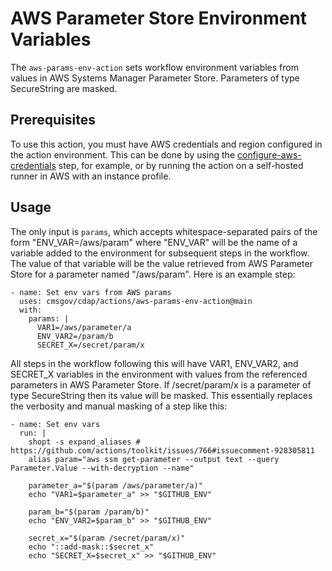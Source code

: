 # AWS Parameter Store Environment Variables

The `aws-params-env-action` sets workflow environment variables from values in AWS Systems Manager Parameter Store. Parameters of type SecureString are masked.

## Prerequisites

To use this action, you must have AWS credentials and region configured in the action environment. This can be done by using the [configure-aws-credentials](https://github.com/aws-actions/configure-aws-credentials) step, for example, or by running the action on a self-hosted runner in AWS with an instance profile.

## Usage

The only input is `params`, which accepts whitespace-separated pairs of the form "ENV_VAR=/aws/param" where "ENV_VAR" will be the name of a variable added to the environment for subsequent steps in the workflow. The value of that variable will be the value retrieved from AWS Parameter Store for a parameter named "/aws/param". Here is an example step:

```
- name: Set env vars from AWS params
  uses: cmsgov/cdap/actions/aws-params-env-action@main
  with:
    params: |
      VAR1=/aws/parameter/a
      ENV_VAR2=/param/b
      SECRET_X=/secret/param/x
```

All steps in the workflow following this will have VAR1, ENV_VAR2, and SECRET_X variables in the environment with values from the referenced parameters in AWS Parameter Store. If /secret/param/x is a parameter of type SecureString then its value will be masked. This essentially replaces the verbosity and manual masking of a step like this:

```
- name: Set env vars
  run: |
    shopt -s expand_aliases # https://github.com/actions/toolkit/issues/766#issuecomment-928305811
    alias param="aws ssm get-parameter --output text --query Parameter.Value --with-decryption --name"

    parameter_a="$(param /aws/parameter/a)"
    echo "VAR1=$parameter_a" >> "$GITHUB_ENV"

    param_b="$(param /param/b)"
    echo "ENV_VAR2=$param_b" >> "$GITHUB_ENV"

    secret_x="$(param /secret/param/x)"
    echo "::add-mask::$secret_x"
    echo "SECRET_X=$secret_x" >> "$GITHUB_ENV"
```
